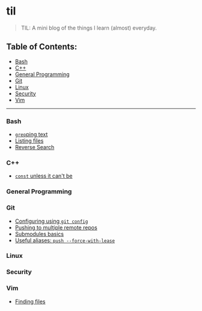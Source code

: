 # til
> TIL: A mini blog of the things I learn (almost) everyday.

Table of Contents:
------------------
* [Bash](#bash)
* [C++](#cpp)
* [General Programming](#general-programming)
* [Git](#git)
* [Linux](#linux)
* [Security](#security)
* [Vim](#vim)


---

### Bash
* [`grep`ping text](bash/grepping-text.md)
* [Listing files](bash/listing-files.md)
* [Reverse Search](bash/reverse-search.md)

### C++
* [`const` unless it can't be](cpp/const-unless-it-cant-be.md)

### General Programming

### Git
* [Configuring using `git config`](git/configuring-using-git-config.md)
* [Pushing to multiple remote repos](git/pushing-to-multiple-remote-repos.md)
* [Submodules basics](git/submodules-basics.md)
* [Useful aliases: `push --force-with-lease`](git/useful-aliases-push-force-with-lease.md)

### Linux

### Security

### Vim
* [Finding files](vim/finding-files.md)
